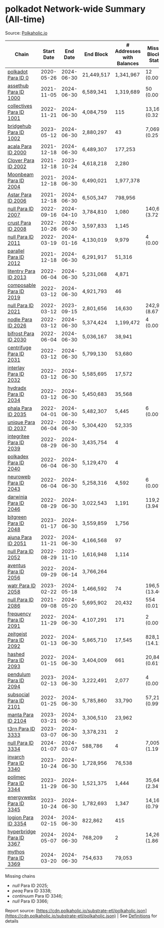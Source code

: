 # polkadot Network-wide Summary (All-time)

Source: [Polkaholic.io](https://polkaholic.io)


| Chain            | Start Date | End Date | End Block | # Addresses with Balances | Missing Blocks / Status |
| ---------------- | ---------- | ---------| --------- | ------------------------- | ----------------------- |
| [polkadot Para ID 0](/polkadot/0-polkadot) | 2020-05-26 | 2024-06-30 | 21,449,517 |  1,341,967 | 12 (0.00%)  |
| [assethub Para ID 1000](/polkadot/1000-assethub) | 2021-11-05 | 2024-06-30 | 6,589,341 |  1,319,689 | 50 (0.00%)  |
| [collectives Para ID 1001](/polkadot/1001-collectives) | 2022-11-21 | 2024-06-30 | 4,084,759 |  115 | 13,162 (0.32%)  |
| [bridgehub Para ID 1002](/polkadot/1002-bridgehub) | 2023-05-12 | 2024-06-30 | 2,880,297 |  43 | 7,069 (0.25%)  |
| [acala Para ID 2000](/polkadot/2000-acala) | 2021-12-18 | 2024-06-30 | 6,489,307 |  177,253 |    |
| [Clover Para ID 2002](/polkadot/2002-clover) | 2021-12-18 | 2023-10-24 | 4,618,218 |  2,280 |    |
| [Moonbeam Para ID 2004](/polkadot/2004-moonbeam) | 2021-12-18 | 2024-06-30 | 6,490,021 |  1,977,378 |    |
| [Astar Para ID 2006](/polkadot/2006-astar) | 2021-12-18 | 2024-06-30 | 6,505,347 |  798,956 |    |
| [null Para ID 2007](/polkadot/2007-kapex) | 2022-09-16 | 2024-04-10 | 3,784,810 |  1,080 | 140,668 (3.72%)  |
| [crust Para ID 2008](/polkadot/2008-crust) | 2022-10-26 | 2024-06-30 | 3,597,833 |  1,145 |    |
| [null Para ID 2011](/polkadot/2011-equilibrium) | 2022-03-19 | 2024-01-16 | 4,130,019 |  9,979 | 4 (0.00%)  |
| [parallel Para ID 2012](/polkadot/2012-parallel) | 2021-12-18 | 2024-06-30 | 6,291,917 |  51,316 |    |
| [litentry Para ID 2013](/polkadot/2013-litentry) | 2022-06-04 | 2024-06-30 | 5,231,068 |  4,871 |    |
| [composable Para ID 2019](/polkadot/2019-composable) | 2022-03-12 | 2024-06-30 | 4,921,793 |  46 |    |
| [null Para ID 2021](/polkadot/2021-efinity) | 2022-03-12 | 2023-09-15 | 2,801,656 |  16,630 | 242,949 (8.67%)  |
| [nodle Para ID 2026](/polkadot/2026-nodle) | 2022-03-12 | 2024-06-30 | 5,374,424 |  1,199,472 | 4 (0.00%)  |
| [bifrost Para ID 2030](/polkadot/2030-bifrost) | 2022-06-04 | 2024-06-30 | 5,036,167 |  38,941 |    |
| [centrifuge Para ID 2031](/polkadot/2031-centrifuge) | 2022-03-12 | 2024-06-30 | 5,799,130 |  53,680 |    |
| [interlay Para ID 2032](/polkadot/2032-interlay) | 2022-03-12 | 2024-06-30 | 5,585,695 |  17,572 |    |
| [hydradx Para ID 2034](/polkadot/2034-hydradx) | 2022-03-12 | 2024-06-30 | 5,450,683 |  35,568 |    |
| [phala Para ID 2035](/polkadot/2035-phala) | 2022-04-01 | 2024-06-30 | 5,482,307 |  5,445 | 6 (0.00%)  |
| [unique Para ID 2037](/polkadot/2037-unique) | 2022-06-04 | 2024-06-30 | 5,304,420 |  52,335 |    |
| [integritee Para ID 2039](/polkadot/2039-integritee) | 2022-08-29 | 2024-06-30 | 3,435,754 |  4 |    |
| [polkadex Para ID 2040](/polkadot/2040-polkadex) | 2022-06-04 | 2024-06-30 | 5,129,470 |  4 |    |
| [neuroweb Para ID 2043](/polkadot/2043-neuroweb) | 2022-06-04 | 2024-06-30 | 5,258,316 |  4,592 | 6 (0.00%)  |
| [darwinia Para ID 2046](/polkadot/2046-darwinia) | 2022-08-29 | 2024-06-30 | 3,022,543 |  1,191 | 119,220 (3.94%)  |
| [bitgreen Para ID 2048](/polkadot/2048-bitgreen) | 2023-01-17 | 2024-06-30 | 3,559,859 |  1,756 |    |
| [ajuna Para ID 2051](/polkadot/2051-ajuna) | 2022-11-21 | 2024-06-30 | 4,166,568 |  97 |    |
| [null Para ID 2052](/polkadot/2052-polkadot-parathread-2052) | 2022-08-29 | 2023-11-10 | 1,616,948 |  1,114 |    |
| [aventus Para ID 2056](/polkadot/2056-aventus) | 2022-09-29 | 2024-06-14 | 3,766,264 |   |    |
| [watr Para ID 2058](/polkadot/2058-watr) | 2023-02-22 | 2024-05-18 | 1,466,592 |  74 | 196,567 (13.40%)  |
| [null Para ID 2086](/polkadot/2086-kilt) | 2021-09-08 | 2024-05-20 | 5,695,902 |  20,432 | 554 (0.01%)  |
| [frequency Para ID 2091](/polkadot/2091-frequency) | 2022-11-29 | 2024-06-30 | 4,107,291 |  171 | 2 (0.00%)  |
| [zeitgeist Para ID 2092](/polkadot/2092-zeitgeist) | 2022-01-13 | 2024-06-30 | 5,865,710 |  17,545 | 828,192 (14.12%)  |
| [hashed Para ID 2093](/polkadot/2093-hashed) | 2022-01-15 | 2024-06-30 | 3,404,009 |  661 | 20,847 (0.61%)  |
| [pendulum Para ID 2094](/polkadot/2094-pendulum) | 2023-02-13 | 2024-06-30 | 3,222,491 |  2,077 | 4 (0.00%)  |
| [subsocial Para ID 2101](/polkadot/2101-subsocial) | 2022-01-25 | 2024-06-30 | 5,785,860 |  33,790 | 57,214 (0.99%)  |
| [manta Para ID 2104](/polkadot/2104-manta) | 2023-03-21 | 2024-06-30 | 3,306,510 |  23,962 |    |
| [t3rn Para ID 3333](/polkadot/3333-t3rn) | 2023-03-07 | 2024-06-30 | 3,378,231 |  2 |    |
| [null Para ID 3334](/polkadot/3334-polkadot-parathread-3334) | 2024-01-07 | 2024-03-07 | 588,786 |  4 | 7,005 (1.19%)  |
| [invarch Para ID 3340](/polkadot/3340-invarch) | 2023-10-24 | 2024-06-30 | 1,728,956 |  76,538 |    |
| [polimec Para ID 3344](/polkadot/3344-polimec) | 2023-11-29 | 2024-06-30 | 1,521,375 |  1,444 | 35,644 (2.34%)  |
| [energywebx Para ID 3345](/polkadot/3345-energywebx) | 2023-10-24 | 2024-06-30 | 1,782,693 |  1,347 | 14,163 (0.79%)  |
| [logion Para ID 3354](/polkadot/3354-logion) | 2024-02-15 | 2024-06-30 | 822,862 |  415 |    |
| [hyperbridge Para ID 3367](/polkadot/3367-hyperbridge) | 2024-05-07 | 2024-06-30 | 768,209 |  2 | 14,262 (1.86%)  |
| [mythos Para ID 3369](/polkadot/3369-mythos) | 2024-03-20 | 2024-06-30 | 754,633 |  79,053 |    |

Missing chains


* *null* Para ID 2025; 
* *peaq* Para ID 3338; 
* *continuum* Para ID 3346; 
* *null* Para ID 3366; 

Report source: [https://cdn.polkaholic.io/substrate-etl/polkaholic.json](https://cdn.polkaholic.io/substrate-etl/polkaholic.json) | See [Definitions](/DEFINITIONS.md) for details
